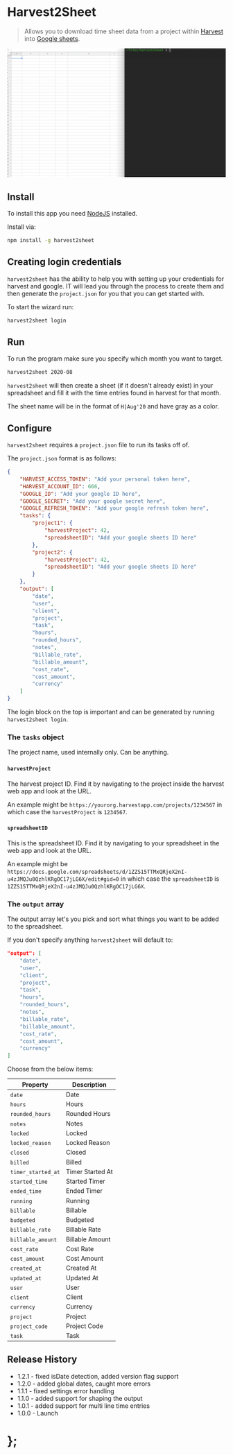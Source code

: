 # Harvest2Sheet

> Allows you to download time sheet data from a project within [Harvest](https://www.getharvest.com/) into [Google sheets](https://docs.google.com/spreadsheets).

<p align="center"><img src="https://raw.githubusercontent.com/dominikwilkowski/harvest2sheet/released/assets/harvest2sheet.gif" alt="Running harvest2sheet can batch several tasks together"></p>

## Install

To install this app you need [NodeJS](https://nodejs.org/en/) installed.

Install via:

```sh
npm install -g harvest2sheet
```

## Creating login credentials

`harvest2sheet` has the ability to help you with setting up your credentials for harvest and google. IT will lead you through the process to create them and then generate the `project.json` for you that you can get started with.

To start the wizard run:

```sh
harvest2sheet login
```

## Run

To run the program make sure you specify which month you want to target.

```sh
harvest2sheet 2020-08
```

`harvest2sheet` will then create a sheet (if it doesn't already exist) in your spreadsheet and fill it with the time entries found in harvest for that month.

The sheet name will be in the format of `H|Aug'20` and have gray as a color.

## Configure

`harvest2sheet` requires a `project.json` file to run its tasks off of.

The `project.json` format is as follows:

```json
{
	"HARVEST_ACCESS_TOKEN": "Add your personal token here",
	"HARVEST_ACCOUNT_ID": 666,
	"GOOGLE_ID": "Add your google ID here",
	"GOOGLE_SECRET": "Add your google secret here",
	"GOOGLE_REFRESH_TOKEN": "Add your google refresh token here",
	"tasks": {
		"project1": {
			"harvestProject": 42,
			"spreadsheetID": "Add your google sheets ID here"
		},
		"project2": {
			"harvestProject": 42,
			"spreadsheetID": "Add your google sheets ID here"
		}
	},
	"output": [
		"date",
		"user",
		"client",
		"project",
		"task",
		"hours",
		"rounded_hours",
		"notes",
		"billable_rate",
		"billable_amount",
		"cost_rate",
		"cost_amount",
		"currency"
	]
}
```

The login block on the top is important and can be generated by running `harvest2sheet login`.

### The `tasks` object

The project name, used internally only. Can be anything.

#### `harvestProject`

The harvest project ID. Find it by navigating to the project inside the harvest web app and look at the URL.

An example might be `https://yourorg.harvestapp.com/projects/1234567` in which case the `harvestProject` is `1234567`.

#### `spreadsheetID`

This is the spreadsheet ID. Find it by navigating to your spreadsheet in the web app and look at the URL.

An example might be `https://docs.google.com/spreadsheets/d/1ZZS15TTMxQRjeX2nI-u4zJMQJu0QzhlKRgOC17jLG6X/edit#gid=0`
in which case the `spreadsheetID` is `1ZZS15TTMxQRjeX2nI-u4zJMQJu0QzhlKRgOC17jLG6X`.

### The `output` array

The output array let's you pick and sort what things you want to be added to the spreadsheet.

If you don't specify anything `harvest2sheet` will default to:

```json
"output": [
	"date",
	"user",
	"client",
	"project",
	"task",
	"hours",
	"rounded_hours",
	"notes",
	"billable_rate",
	"billable_amount",
	"cost_rate",
	"cost_amount",
	"currency"
]
```

Choose from the below items:

| Property           | Description      |
| ------------------ | ---------------- |
| `date`             | Date             |
| `hours`            | Hours            |
| `rounded_hours`    | Rounded Hours    |
| `notes`            | Notes            |
| `locked`           | Locked           |
| `locked_reason`    | Locked Reason    |
| `closed`           | Closed           |
| `billed`           | Billed           |
| `timer_started_at` | Timer Started At |
| `started_time`     | Started Timer    |
| `ended_time`       | Ended Timer      |
| `running`          | Running          |
| `billable`         | Billable         |
| `budgeted`         | Budgeted         |
| `billable_rate`    | Billable Rate    |
| `billable_amount`  | Billable Amount  |
| `cost_rate`        | Cost Rate        |
| `cost_amount`      | Cost Amount      |
| `created_at`       | Created At       |
| `updated_at`       | Updated At       |
| `user`             | User             |
| `client`           | Client           |
| `currency`         | Currency         |
| `project`          | Project          |
| `project_code`     | Project Code     |
| `task`             | Task             |

## Release History

- 1.2.1 - fixed isDate detection, added version flag support
- 1.2.0 - added global dates, caught more errors
- 1.1.1 - fixed settings error handling
- 1.1.0 - added support for shaping the output
- 1.0.1 - added support for multi line time entries
- 1.0.0 - Launch

# };
